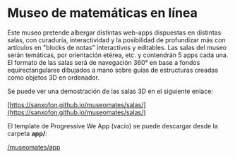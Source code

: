 # Museo de matemáticas en línea

Este museo pretende albergar distintas web-apps dispuestas en distintas salas, con curaduría, interactividad y la posibilidad de profundizar más con artículos en "blocks de notas" interactivos y editables. Las salas del museo serán temáticas, por orientación etérea, etc. y contendrán 5 apps cada una. El formato de las salas será de navegación 360° en base a fondos equirectangulares dibujados a mano sobre guías de estructuras creadas como objetos 3D en ordenador.

Se puede ver una demostración de las salas 3D en el siguiente enlace:

[https://sanxofon.github.io/museomates/salas/](https://sanxofon.github.io/museomates/salas/)

El template de Progressive We App (vacío) se puede descargar desde la carpeta **app/**:

[/museomates/app](./app/)
